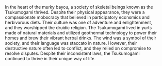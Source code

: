 In the heart of the murky bayou, a society of skeletal beings known as the Tsukumogami thrived. Despite their physical appearance, they were a compassionate mobocracy that believed in participatory economics and herbivorous diets. Their culture was one of adventure and enlightenment, and they worshipped the druidic religion. The Tsukumogami lived in yurts made of natural materials and utilized geothermal technology to power their homes and brew their vibrant herbal drinks. The wind was a symbol of their society, and their language was staccato in nature. However, their destructive nature often led to conflict, and they relied on compromise to resolve disputes. Despite their inconsistent laws, the Tsukumogami continued to thrive in their unique way of life.